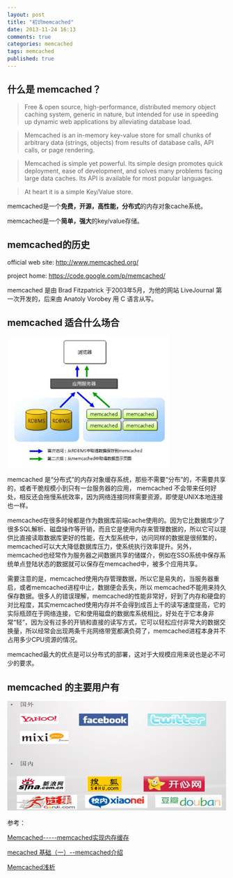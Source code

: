 ```yaml
---
layout: post
title: "初识memcached"
date: 2013-11-24 16:13
comments: true
categories: memcached
tags: memcached
published: true
---
```


## 什么是 memcached？
>Free & open source, high-performance, distributed memory object caching system, generic in nature, but intended for use in speeding up dynamic web applications by alleviating database load.

>Memcached is an in-memory key-value store for small chunks of arbitrary data (strings, objects) from results of database calls, API calls, or page rendering.

>Memcached is simple yet powerful. Its simple design promotes quick deployment, ease of development, and solves many problems facing large data caches. Its API is available for most popular languages.

>At heart it is a simple Key/Value store.

memcached是一个**免费，开源，高性能，分布式**的内存对象cache系统。  

memcached是一个**简单，强大**的key/value存储。

## memcached的历史

official web site: <http://www.memcached.org/>

project home: <https://code.google.com/p/memcached/>

memcached 是由 Brad Fitzpatrick 于2003年5月，为他的网站 LiveJournal 第一次开发的，后来由 Anatoly Vorobey 用 C 语言从写。

## memcached 适合什么场合

![memcached general use case](../images/memcached_general_use_case.png)

memcached 是“分布式”的内存对象缓存系统，那些不需要“分布”的，不需要共享的，或者干脆规模小到只有一台服务器的应用， memcached 不会带来任何好处，相反还会拖慢系统效率，因为网络连接同样需要资源，即使是UNIX本地连接也一样。

memcached在很多时候都是作为数据库前端cache使用的。因为它比数据库少了很多SQL解析、磁盘操作等开销，而且它是使用内存来管理数据的，所以它可以提供比直接读取数据库更好的性能，在大型系统中，访问同样的数据是很频繁的， memcached可以大大降低数据库压力，使系统执行效率提升。另外，memcached也经常作为服务器之间数据共享的储媒介，例如在SSO系统中保存系统单点登陆状态的数据就可以保存在memcached中，被多个应用共享。

需要注意的是，memcached使用内存管理数据，所以它是易失的，当服务器重启，或者memcached进程中止，数据便会丢失，所以 memcached不能用来持久保存数据。很多人的错误理解，memcached的性能非常好，好到了内存和硬盘的对比程度，其实memcached使用内存并不会得到成百上千的读写速度提高，它的实际瓶颈在于网络连接，它和使用磁盘的数据库系统相比，好处在于它本身非常“轻”，因为没有过多的开销和直接的读写方式，它可以轻松应付非常大的数据交换量，所以经常会出现两条千兆网络带宽都满负荷了，memcached进程本身并不占用多少CPU资源的情况。

memcached最大的优点是可以分布式的部署，这对于大规模应用来说也是必不可少的要求。

## memcached 的主要用户有

![memcached typical users](../images/memcached_typical_users.png)

参考：

[Memcached-----memcached实现内存缓存](http://haoshenqi.blogchina.com/1538799.html)

[mecached 基础（一）--memcached介绍](http://blog.csdn.net/ldwtill/article/details/8167813)

[Memcached浅析](http://wenku.baidu.com/link?url=TuT7znQSC6wyQ-sVmuq7iWGXYSm9h7cOJ_XXqV9L164GhqC83Vf60OH1Bf_mwmekeuZrE0cP2sgnWXrJjc3kmz4OmlEQWHtnfZJaXtRH8LK)

